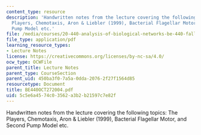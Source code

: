 ```yaml
---
content_type: resource
description: 'Handwritten notes from the lecture covering the following topics: The
  Players, Chemotaxis, Aron & Liebler (1999), Bacterial Flagellar Motor, and Second
  Pump Model etc.'
file: /media/courses/20-440-analysis-of-biological-networks-be-440-fall-2004/5c5e6a4574c03562a3b2b21597c7e82f_BE440OCT272004.pdf
file_type: application/pdf
learning_resource_types:
- Lecture Notes
license: https://creativecommons.org/licenses/by-nc-sa/4.0/
ocw_type: OCWFile
parent_title: Lecture Notes
parent_type: CourseSection
parent_uid: 450ba3f0-7a5a-0dda-2076-2f27f1564d85
resourcetype: Document
title: BE440OCT272004.pdf
uid: 5c5e6a45-74c0-3562-a3b2-b21597c7e82f
---
```

Handwritten notes from the lecture covering the following topics: The Players, Chemotaxis, Aron & Liebler (1999), Bacterial Flagellar Motor, and Second Pump Model etc.